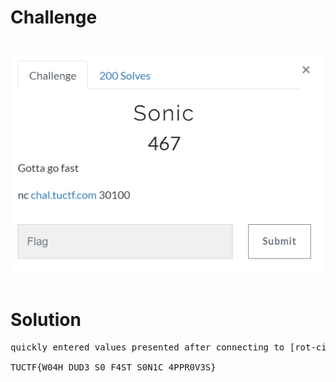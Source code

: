 # Challenge #
<br>![alt text](crypto2.png)
<br><br>
# Solution #
<pre>
quickly entered values presented after connecting to [rot-cipher](https://www.dcode.fr/rot-cipher) decode site

TUCTF{W04H_DUD3_S0_F4ST_S0N1C_4PPR0V3S}
</pre>

